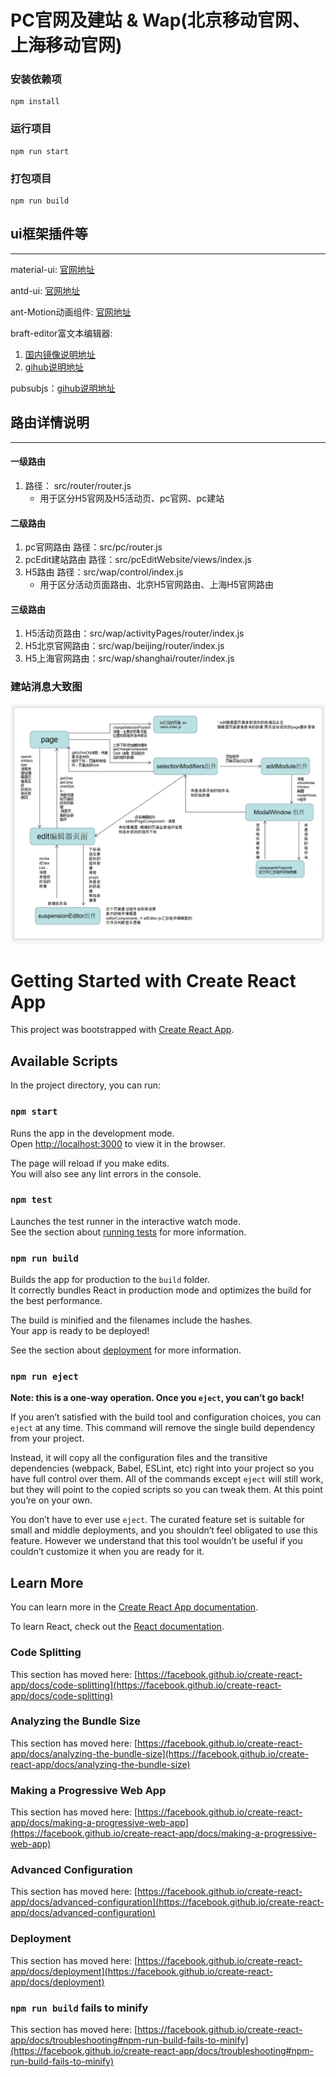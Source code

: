 # PC官网及建站 & Wap(北京移动官网、上海移动官网) 

### 安装依赖项
```
npm install
```
### 运行项目
```
npm run start
```
### 打包项目
```
npm run build
```
## ui框架插件等
-------------

material-ui: [官网地址](https://material-ui.com/zh/)

antd-ui: [官网地址](https://ant.design/components/overview-cn/)

ant-Motion动画组件: [官网地址](https://motion.ant.design/components/scroll-anim-cn#components-scroll-anim-demo-parallax)

braft-editor富文本编辑器: 
1. [国内镜像说明地址](https://codechina.csdn.net/mirrors/margox/braft-editor?utm_source=csdn_github_accelerator)
2. [gihub说明地址](https://github.com/margox/braft-editor)


pubsubjs：[gihub说明地址](https://github.com/mroderick/PubSubJS)

## 路由详情说明
-------------
#### 一级路由
1. 路径： src/router/router.js   
    - 用于区分H5官网及H5活动页、pc官网、pc建站

#### 二级路由
1. pc官网路由 路径：src/pc/router.js
2. pcEdit建站路由 路径：src/pcEditWebsite/views/index.js
3. H5路由 路径：src/wap/control/index.js    
    - 用于区分活动页面路由、北京H5官网路由、上海H5官网路由

#### 三级路由
1. H5活动页路由：src/wap/activityPages/router/index.js
2. H5北京官网路由：src/wap/beijing/router/index.js
3. H5上海官网路由：src/wap/shanghai/router/index.js


### 建站消息大致图
![消息传递大致图](src/pcEditWebsite/消息传递大致图.png)



# Getting Started with Create React App

This project was bootstrapped with [Create React App](https://github.com/facebook/create-react-app).

## Available Scripts

In the project directory, you can run:

### `npm start`

Runs the app in the development mode.\
Open [http://localhost:3000](http://localhost:3000) to view it in the browser.

The page will reload if you make edits.\
You will also see any lint errors in the console.

### `npm test`

Launches the test runner in the interactive watch mode.\
See the section about [running tests](https://facebook.github.io/create-react-app/docs/running-tests) for more information.

### `npm run build`

Builds the app for production to the `build` folder.\
It correctly bundles React in production mode and optimizes the build for the best performance.

The build is minified and the filenames include the hashes.\
Your app is ready to be deployed!

See the section about [deployment](https://facebook.github.io/create-react-app/docs/deployment) for more information.

### `npm run eject`

**Note: this is a one-way operation. Once you `eject`, you can’t go back!**

If you aren’t satisfied with the build tool and configuration choices, you can `eject` at any time. This command will remove the single build dependency from your project.

Instead, it will copy all the configuration files and the transitive dependencies (webpack, Babel, ESLint, etc) right into your project so you have full control over them. All of the commands except `eject` will still work, but they will point to the copied scripts so you can tweak them. At this point you’re on your own.

You don’t have to ever use `eject`. The curated feature set is suitable for small and middle deployments, and you shouldn’t feel obligated to use this feature. However we understand that this tool wouldn’t be useful if you couldn’t customize it when you are ready for it.

## Learn More

You can learn more in the [Create React App documentation](https://facebook.github.io/create-react-app/docs/getting-started).

To learn React, check out the [React documentation](https://reactjs.org/).

### Code Splitting

This section has moved here: [https://facebook.github.io/create-react-app/docs/code-splitting](https://facebook.github.io/create-react-app/docs/code-splitting)

### Analyzing the Bundle Size

This section has moved here: [https://facebook.github.io/create-react-app/docs/analyzing-the-bundle-size](https://facebook.github.io/create-react-app/docs/analyzing-the-bundle-size)

### Making a Progressive Web App

This section has moved here: [https://facebook.github.io/create-react-app/docs/making-a-progressive-web-app](https://facebook.github.io/create-react-app/docs/making-a-progressive-web-app)

### Advanced Configuration

This section has moved here: [https://facebook.github.io/create-react-app/docs/advanced-configuration](https://facebook.github.io/create-react-app/docs/advanced-configuration)

### Deployment

This section has moved here: [https://facebook.github.io/create-react-app/docs/deployment](https://facebook.github.io/create-react-app/docs/deployment)

### `npm run build` fails to minify

This section has moved here: [https://facebook.github.io/create-react-app/docs/troubleshooting#npm-run-build-fails-to-minify](https://facebook.github.io/create-react-app/docs/troubleshooting#npm-run-build-fails-to-minify)
